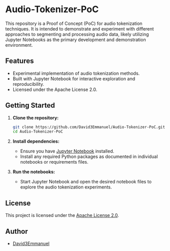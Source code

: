 # Audio-Tokenizer-PoC

This repository is a Proof of Concept (PoC) for audio tokenization techniques. It is intended to demonstrate and experiment with different approaches to segmenting and processing audio data, likely utilizing Jupyter Notebooks as the primary development and demonstration environment.

## Features

- Experimental implementation of audio tokenization methods.
- Built with Jupyter Notebook for interactive exploration and reproducibility.
- Licensed under the Apache License 2.0.

## Getting Started

1. **Clone the repository:**
   ```bash
   git clone https://github.com/David3Emmanuel/Audio-Tokenizer-PoC.git
   cd Audio-Tokenizer-PoC
   ```

2. **Install dependencies:**
   - Ensure you have [Jupyter Notebook](https://jupyter.org/) installed.
   - Install any required Python packages as documented in individual notebooks or requirements files.

3. **Run the notebooks:**
   - Start Jupyter Notebook and open the desired notebook files to explore the audio tokenization experiments.

## License

This project is licensed under the [Apache License 2.0](LICENSE).

## Author

- [David3Emmanuel](https://github.com/David3Emmanuel)

